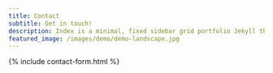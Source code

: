 ```yaml
---
title: Contact
subtitle: Get in touch!
description: Index is a minimal, fixed sidebar grid portfolio Jekyll theme.
featured_image: /images/demo/demo-landscape.jpg
---
```


{% include contact-form.html %}